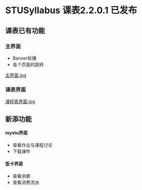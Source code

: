 # STUSyllabus  课表2.2.0.1 已发布 

## 课表已有功能  

### 主界面  
 - Banner轮播  
 - 各个页面的跳转  

[主界面.jpg](https://github.com/STUFelix/STUSyllabus/blob/master/image/%E4%B8%BB%E7%95%8C%E9%9D%A2.jpg)

### 课表界面  

[课程表界面.jpg](https://github.com/STUFelix/STUSyllabus/blob/master/image/%E8%AF%BE%E7%A8%8B%E8%A1%A8%E7%95%8C%E9%9D%A2.jpg)

## 新添功能  

#### mystu界面  
 - 查看作业与课程讨论  
 - 下载课件  
  
#### 饭卡界面  
 - 查看余额  
 - 查看消费流水  
  
  
